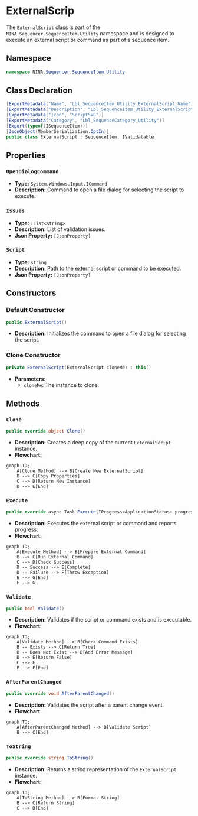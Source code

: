 # ExternalScrip

The `ExternalScript` class is part of the `NINA.Sequencer.SequenceItem.Utility` namespace and is designed to execute an external script or command as part of a sequence item.

## Namespace

```csharp
namespace NINA.Sequencer.SequenceItem.Utility
```

## Class Declaration

```csharp
[ExportMetadata("Name", "Lbl_SequenceItem_Utility_ExternalScript_Name")]
[ExportMetadata("Description", "Lbl_SequenceItem_Utility_ExternalScript_Description")]
[ExportMetadata("Icon", "ScriptSVG")]
[ExportMetadata("Category", "Lbl_SequenceCategory_Utility")]
[Export(typeof(ISequenceItem))]
[JsonObject(MemberSerialization.OptIn)]
public class ExternalScript : SequenceItem, IValidatable
```

## Properties

### `OpenDialogCommand`

- **Type:** `System.Windows.Input.ICommand`
- **Description:** Command to open a file dialog for selecting the script to execute.

### `Issues`

- **Type:** `IList<string>`
- **Description:** List of validation issues.
- **Json Property:** `[JsonProperty]`

### `Script`

- **Type:** `string`
- **Description:** Path to the external script or command to be executed.
- **Json Property:** `[JsonProperty]`

## Constructors

### Default Constructor

```csharp
public ExternalScript()
```

- **Description:** Initializes the command to open a file dialog for selecting the script.

### Clone Constructor

```csharp
private ExternalScript(ExternalScript cloneMe) : this()
```

- **Parameters:**
  - `cloneMe`: The instance to clone.

## Methods

### `Clone`

```csharp
public override object Clone()
```

- **Description:** Creates a deep copy of the current `ExternalScript` instance.
- **Flowchart:**

```mermaid
graph TD;
    A[Clone Method] --> B[Create New ExternalScript]
    B --> C[Copy Properties]
    C --> D[Return New Instance]
    D --> E[End]
```

### `Execute`

```csharp
public override async Task Execute(IProgress<ApplicationStatus> progress, CancellationToken token)
```

- **Description:** Executes the external script or command and reports progress.
- **Flowchart:**

```mermaid
graph TD;
    A[Execute Method] --> B[Prepare External Command]
    B --> C[Run External Command]
    C --> D[Check Success]
    D -- Success --> E[Complete]
    D -- Failure --> F[Throw Exception]
    E --> G[End]
    F --> G
```

### `Validate`

```csharp
public bool Validate()
```

- **Description:** Validates if the script or command exists and is executable.
- **Flowchart:**

```mermaid
graph TD;
    A[Validate Method] --> B[Check Command Exists]
    B -- Exists --> C[Return True]
    B -- Does Not Exist --> D[Add Error Message]
    D --> E[Return False]
    C --> E
    E --> F[End]
```

### `AfterParentChanged`

```csharp
public override void AfterParentChanged()
```

- **Description:** Validates the script after a parent change event.
- **Flowchart:**

```mermaid
graph TD;
    A[AfterParentChanged Method] --> B[Validate Script]
    B --> C[End]
```

### `ToString`

```csharp
public override string ToString()
```

- **Description:** Returns a string representation of the `ExternalScript` instance.
- **Flowchart:**

```mermaid
graph TD;
    A[ToString Method] --> B[Format String]
    B --> C[Return String]
    C --> D[End]
```
